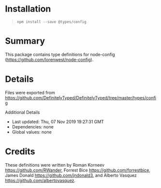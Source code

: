 # Installation
> `npm install --save @types/config`

# Summary
This package contains type definitions for node-config (https://github.com/lorenwest/node-config).

# Details
Files were exported from https://github.com/DefinitelyTyped/DefinitelyTyped/tree/master/types/config

Additional Details
 * Last updated: Thu, 07 Nov 2019 19:27:31 GMT
 * Dependencies: none
 * Global values: none

# Credits
These definitions were written by Roman Korneev <https://github.com/RWander>, Forrest Bice <https://github.com/forrestbice>, James Donald <https://github.com/jndonald3>, and Alberto Vasquez <https://github.com/albertovasquez>.
